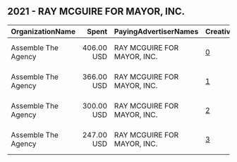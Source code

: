 ## 2021 - RAY MCGUIRE FOR MAYOR, INC. 
|OrganizationName|Spent|PayingAdvertiserNames|CreativeUrls|Impressions|Genders|AgeBrackets|CountryCodes|BillingAddresses|CandidateBallotInformation|
|:---|---:|:---|:---|---:|:---|:---|:---|:---|:---|
|Assemble The Agency|406.00 USD|RAY MCGUIRE FOR MAYOR, INC.|[0](https://www.snap.com/political-ads/asset/2c84c9241af97882c2841d2bf9ea5df250d203865c145df11bb4667555bcd1a8?mediaType=mp4)|41,256||18+|united states|"1001 Connecticut Ave NW Suite 350,Washington,20036,US"|Ray McGuire for Mayor|
|Assemble The Agency|366.00 USD|RAY MCGUIRE FOR MAYOR, INC.|[1](https://www.snap.com/political-ads/asset/73781475fc91d556a79ab93e20d75608106523160044ec1b7325519c3a0fea8c?mediaType=jpg)|38,624||18+|united states|"1001 Connecticut Ave NW Suite 350,Washington,20036,US"|Ray McGuire for Mayor|
|Assemble The Agency|300.00 USD|RAY MCGUIRE FOR MAYOR, INC.|[2](https://www.snap.com/political-ads/asset/b7858d6884fe22a23b68cbe41d6c893674b89d64189f25de480202a4535ba558?mediaType=mp4)|28,317||18+|united states|"1001 Connecticut Ave NW Suite 350,Washington,20036,US"|Ray McGuire for Mayor|
|Assemble The Agency|247.00 USD|RAY MCGUIRE FOR MAYOR, INC.|[3](https://www.snap.com/political-ads/asset/28758e79f53954f3a84c4a33a502fc70b8249b3e96933c841a0ea5e76c7ee7e0?mediaType=mp4)|23,547||18+|united states|"1001 Connecticut Ave NW Suite 350,Washington,20036,US"|Ray McGuire for Mayor|
